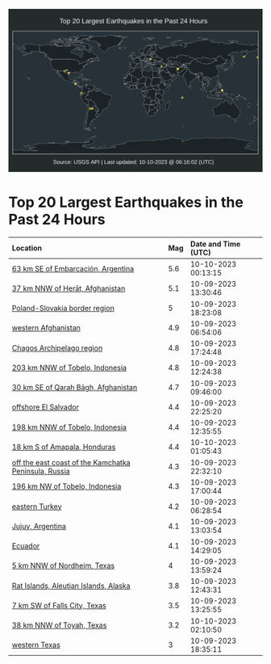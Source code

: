 ![Map](./map.png)

# Top 20 Largest Earthquakes in the Past 24 Hours

| Location | Mag | Date and Time (UTC) |
|:---|:---|:---|
| [63 km SE of Embarcación, Argentina](https://earthquake.usgs.gov/earthquakes/eventpage/us6000leee) | 5.6 | 10-10-2023 00:13:15 |
| [37 km NNW of Herāt, Afghanistan](https://earthquake.usgs.gov/earthquakes/eventpage/us6000le8s) | 5.1 | 10-09-2023 13:30:46 |
| [Poland-Slovakia border region](https://earthquake.usgs.gov/earthquakes/eventpage/us6000lec2) | 5 | 10-09-2023 18:23:08 |
| [western Afghanistan](https://earthquake.usgs.gov/earthquakes/eventpage/us6000le6y) | 4.9 | 10-09-2023 06:54:06 |
| [Chagos Archipelago region](https://earthquake.usgs.gov/earthquakes/eventpage/us6000lebv) | 4.8 | 10-09-2023 17:24:48 |
| [203 km NNW of Tobelo, Indonesia](https://earthquake.usgs.gov/earthquakes/eventpage/us6000le8d) | 4.8 | 10-09-2023 12:24:38 |
| [30 km SE of Qarah Bāgh, Afghanistan](https://earthquake.usgs.gov/earthquakes/eventpage/us6000le7q) | 4.7 | 10-09-2023 09:46:00 |
| [offshore El Salvador](https://earthquake.usgs.gov/earthquakes/eventpage/us6000lee1) | 4.4 | 10-09-2023 22:25:20 |
| [198 km NNW of Tobelo, Indonesia](https://earthquake.usgs.gov/earthquakes/eventpage/us6000le8e) | 4.4 | 10-09-2023 12:35:55 |
| [18 km S of Amapala, Honduras](https://earthquake.usgs.gov/earthquakes/eventpage/us6000leeq) | 4.4 | 10-10-2023 01:05:43 |
| [off the east coast of the Kamchatka Peninsula, Russia](https://earthquake.usgs.gov/earthquakes/eventpage/us6000lee4) | 4.3 | 10-09-2023 22:32:10 |
| [196 km NW of Tobelo, Indonesia](https://earthquake.usgs.gov/earthquakes/eventpage/us6000lebh) | 4.3 | 10-09-2023 17:00:44 |
| [eastern Turkey](https://earthquake.usgs.gov/earthquakes/eventpage/us6000le6p) | 4.2 | 10-09-2023 06:28:54 |
| [Jujuy, Argentina](https://earthquake.usgs.gov/earthquakes/eventpage/us6000le8j) | 4.1 | 10-09-2023 13:03:54 |
| [Ecuador](https://earthquake.usgs.gov/earthquakes/eventpage/us6000le97) | 4.1 | 10-09-2023 14:29:05 |
| [5 km NNW of Nordheim, Texas](https://earthquake.usgs.gov/earthquakes/eventpage/tx2023tumb) | 4 | 10-09-2023 13:59:24 |
| [Rat Islands, Aleutian Islands, Alaska](https://earthquake.usgs.gov/earthquakes/eventpage/us6000le90) | 3.8 | 10-09-2023 12:43:31 |
| [7 km SW of Falls City, Texas](https://earthquake.usgs.gov/earthquakes/eventpage/tx2023tuky) | 3.5 | 10-09-2023 13:25:55 |
| [38 km NNW of Toyah, Texas](https://earthquake.usgs.gov/earthquakes/eventpage/tx2023tvke) | 3.2 | 10-10-2023 02:10:50 |
| [western Texas](https://earthquake.usgs.gov/earthquakes/eventpage/tx2023tuve) | 3 | 10-09-2023 18:35:11 |
